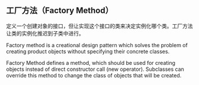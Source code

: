 ## 工厂方法（Factory Method）
定义一个创建对象的接口，但让实现这个接口的类来决定实例化哪个类。工厂方法让类的实例化推迟到子类中进行。

Factory method is a creational design pattern which solves the problem of creating product objects without specifying their concrete classes.

Factory Method defines a method, which should be used for creating objects instead of direct constructor call (new operator). Subclasses can override this method to change the class of objects that will be created.
